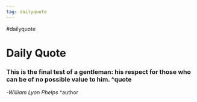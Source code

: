 ```yaml
---
tag: dailyquote
---
```


#dailyquote

# Daily Quote

### This is the final test of a gentleman: his respect for those who can be of no possible value to him. ^quote
*-William Lyon Phelps* ^author
